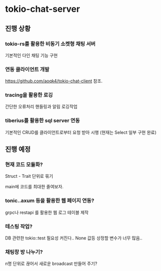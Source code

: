 # tokio-chat-server

## 진행 상황

### tokio-rs를 활용한 비동기 소켓형 채팅 서버
기본적인 다인 채팅 기능 구현

### 연동 클라이언트 개발
https://github.com/aoqk4/tokio-chat-client 참조.

### tracing을 활용한 로깅
간단한 오류처리 핸들링과 알림 로깅작업

### tiberius를 활용한 sql server 연동
기본적인 CRUD를 클라이언트로부터 요청 받아 시행 (현재는 Select 일부 구현 완료)

## 진행 예정

### 현재 코드 모듈화?
Struct - Trait 단위로 묶기

main에 코드를 최대한 줄여보자.

### tonic..axum 등을 활용한 웹 페이지 연동?
grpc나 restapi 를 활용한 웹 로그 테이블 제작

### 테스팅 작업?
DB 관련한 tokio::test 필요성 커진다..
None 값등 상정할 변수가 너무 많음..

### 채팅창 방 나누기?
n명 단위로 끊어서 새로운 broadcast 만들어 주기?
